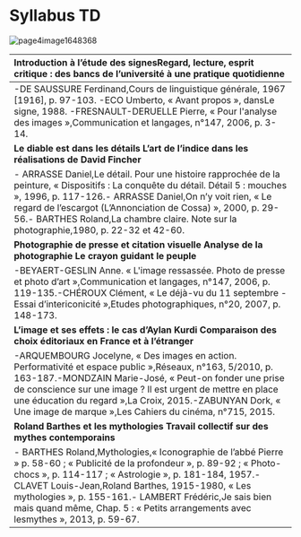 # Syllabus TD

![](blob:https://www.gitbook.com/898e4777-c00d-4cf5-9dee-ec0815eb7b9c "page4image1648368")

| **Introduction à l’étude des signesRegard, lecture, esprit critique : des bancs de l’université à une pratique quotidienne** |
| :--- |
| -DE SAUSSURE Ferdinand,Cours de linguistique générale, 1967 \[1916\], p. 97-103. -ECO Umberto, « Avant propos », dansLe signe, 1988. -FRESNAULT-DERUELLE Pierre, « Pour l'analyse des images »,Communication et langages, n°147, 2006, p. 3-14. |
| **Le diable est dans les détails L’art de l’indice dans les réalisations de David Fincher** |
| -  ARRASSE Daniel,Le détail. Pour une histoire rapprochée de la peinture, « Dispositifs : La conquête du détail. Détail 5 : mouches », 1996, p. 117-126.-  ARRASSE Daniel,On n’y voit rien, « Le regard de l’escargot \(L’Annonciation de Cossa\) », 2000, p. 29-56.-  BARTHES Roland,La chambre claire. Note sur la photographie,1980, p. 22-32 et 42-60. |
| **Photographie de presse et citation visuelle Analyse de la photographie Le crayon guidant le peuple** |
| -BEYAERT-GESLIN Anne. « L'image ressassée. Photo de presse et photo d’art »,Communication et langages, n°147, 2006, p. 119-135.-CHÉROUX Clément, « Le déjà-vu du 11 septembre - Essai d’intericonicité »,Etudes photographiques, n°20, 2007, p. 148-173. |
| **L’image et ses effets : le cas d’Aylan Kurdi Comparaison des choix éditoriaux en France et à l’étranger** |
| -ARQUEMBOURG Jocelyne, « Des images en action. Performativité et espace public »,Réseaux, n°163, 5/2010, p. 163-187.-MONDZAIN Marie-José, « Peut-on fonder une prise de conscience sur une image ? Il est urgent de mettre en place une éducation du regard »,La Croix, 2015.-ZABUNYAN Dork, « Une image de marque »,Les Cahiers du cinéma, n°715, 2015. |
| **Roland Barthes et les mythologies Travail collectif sur des mythes contemporains** |
| -  BARTHES Roland,Mythologies,« Iconographie de l’abbé Pierre » p. 58-60 ; « Publicité de la profondeur », p. 89-92 ; « Photo-chocs », p. 114-117 ; « Astrologie », p. 181-184, 1957.-  CLAVET Louis-Jean,Roland Barthes, 1915-1980, « Les mythologies », p. 155-161.-  LAMBERT Frédéric,Je sais bien mais quand même, Chap. 5 : « Petits arrangements avec lesmythes », 2013, p. 59-67. |



